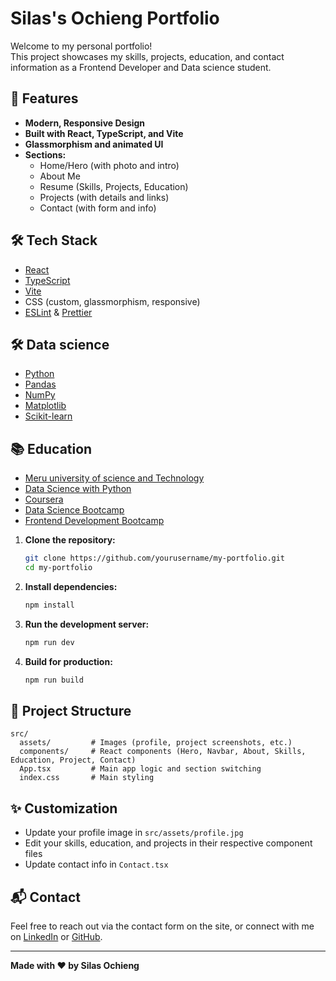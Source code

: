 # Silas's  Ochieng Portfolio

Welcome to my personal portfolio!  
This project showcases my skills, projects, education, and contact information as a Frontend Developer and Data science student.

## 🚀 Features

- **Modern, Responsive Design**
- **Built with React, TypeScript, and Vite**
- **Glassmorphism and animated UI**
- **Sections:**
  - Home/Hero (with photo and intro)
  - About Me
  - Resume (Skills, Projects, Education)
  - Projects (with details and links)
  - Contact (with form and info)

## 🛠️ Tech Stack

- [React](https://react.dev/)
- [TypeScript](https://www.typescriptlang.org/)
- [Vite](https://vitejs.dev/)
- CSS (custom, glassmorphism, responsive)
- [ESLint](https://eslint.org/) & [Prettier](https://prettier.io/)
## 🛠️ Data science
- [Python](https://www.python.org/)
- [Pandas](https://pandas.pydata.org/)
- [NumPy](https://numpy.org/)
- [Matplotlib](https://matplotlib.org/)
- [Scikit-learn](https://scikit-learn.org/)
## 📚 Education
- [Meru university of science and Technology](https://student.must.ac.ke/)
- [Data Science with Python](https://www.coursera.org/specializations/jhu)
- [Coursera](https://www.coursera.org/)
- [Data Science Bootcamp](https://www.datacamp.com/)
- [Frontend Development Bootcamp](https://www.frontendmentor.io/)




1. **Clone the repository:**

   ```bash
   git clone https://github.com/yourusername/my-portfolio.git
   cd my-portfolio
   ```

2. **Install dependencies:**

   ```bash
   npm install
   ```

3. **Run the development server:**

   ```bash
   npm run dev
   ```

4. **Build for production:**
   ```bash
   npm run build
   ```

## 📁 Project Structure

```
src/
  assets/         # Images (profile, project screenshots, etc.)
  components/     # React components (Hero, Navbar, About, Skills, Education, Project, Contact)
  App.tsx         # Main app logic and section switching
  index.css       # Main styling
```

## ✨ Customization

- Update your profile image in `src/assets/profile.jpg`
- Edit your skills, education, and projects in their respective component files
- Update contact info in `Contact.tsx`

## 📬 Contact

Feel free to reach out via the contact form on the site, or connect with me on [LinkedIn](https://www.linkedin.com/in/silas-ochieng-943372305/) or [GitHub](https://github.com/Silas-ochieng).

---

**Made with ❤️ by Silas Ochieng**
